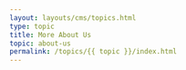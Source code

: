 ```yaml
---
layout: layouts/cms/topics.html
type: topic
title: More About Us
topic: about-us
permalink: /topics/{{ topic }}/index.html
---
```


